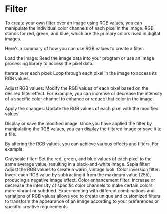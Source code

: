 # Filter

To create your own filter over an image using RGB values, you can manipulate the individual color channels of each pixel in the image. RGB stands for red, green, and blue, which are the primary colors used in digital images.

Here's a summary of how you can use RGB values to create a filter:

Load the image: Read the image data into your program or use an image processing library to access the pixel data.

Iterate over each pixel: Loop through each pixel in the image to access its RGB values.

Adjust RGB values: Modify the RGB values of each pixel based on the desired filter effect. For example, you can increase or decrease the intensity of a specific color channel to enhance or reduce that color in the image.

Apply the changes: Update the RGB values of each pixel with the modified values.

Display or save the modified image: Once you have applied the filter by manipulating the RGB values, you can display the filtered image or save it to a file.

By altering the RGB values, you can achieve various effects and filters. For example:

Grayscale filter: Set the red, green, and blue values of each pixel to the same average value, resulting in a black-and-white image.
Sepia filter: Adjust the RGB values to create a warm, vintage look.
Color inversion filter: Invert each RGB value by subtracting it from the maximum value (255), producing a negative image effect.
Color enhancement filter: Increase or decrease the intensity of specific color channels to make certain colors more vibrant or subdued.
Experimenting with different combinations and variations of RGB values allows you to create unique and customized filters to transform the appearance of an image according to your preferences or specific creative requirements.
